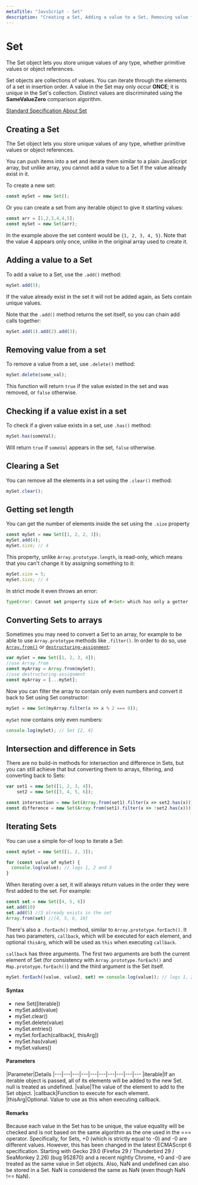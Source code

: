 ```yaml
---
metaTitle: "JavsScript - Set"
description: "Creating a Set, Adding a value to a Set, Removing value from a set, Checking if a value exist in a set, Clearing a Set, Getting set length, Converting Sets to arrays, Intersection and difference in Sets, Iterating Sets"
---
```


# Set


The Set object lets you store unique values of any type, whether primitive values or object references.

Set objects are collections of values. You can iterate through the elements of a set in insertion order. A value in the Set may only occur **ONCE**; it is unique in the Set's collection. Distinct values are discriminated using the **SameValueZero** comparison algorithm.

[Standard Specification About Set](http://www.ecma-international.org/ecma-262/6.0/#sec-set-objects)



## Creating a Set


The Set object lets you store unique values of any type, whether primitive values or object references.

You can push items into a set and iterate them similar to a plain JavaScript array, but unlike array, you cannot add a value to a Set if the value already exist in it.

To create a new set:

```js
const mySet = new Set();

```

Or you can create a set from any iterable object to give it starting values:

```js
const arr = [1,2,3,4,4,5];
const mySet = new Set(arr);

```

In the example above the set content would be `{1, 2, 3, 4, 5}`. Note that the value 4 appears only once, unlike in the original array used to create it.



## Adding a value to a Set


To add a value to a Set, use the `.add()` method:

```js
mySet.add(5);

```

If the value already exist in the set it will not be added again, as Sets contain unique values.

Note that the `.add()` method returns the set itself, so you can chain add calls together:

```js
mySet.add(1).add(2).add(3);

```



## Removing value from a set


To remove a value from a set, use `.delete()` method:

```js
mySet.delete(some_val);

```

This function will return `true` if the value existed in the set and was removed, or `false` otherwise.



## Checking if a value exist in a set


To check if a given value exists in a set, use `.has()` method:

```js
mySet.has(someVal);

```

Will return `true` if `someVal` appears in the set, `false` otherwise.



## Clearing a Set


You can remove all the elements in a set using the `.clear()` method:

```js
mySet.clear();

```



## Getting set length


You can get the number of elements inside the set using the `.size` property

```js
const mySet = new Set([1, 2, 2, 3]);
mySet.add(4);
mySet.size; // 4

```

This property, unlike `Array.prototype.length`, is read-only, which means that you can't change it by assigning something to it:

```js
mySet.size = 5;
mySet.size; // 4

```

In strict mode it even throws an error:

```js
TypeError: Cannot set property size of #<Set> which has only a getter

```



## Converting Sets to arrays


Sometimes you may need to convert a Set to an array, for example to be able to use `Array.prototype` methods like `.filter()`. In order to do so, use [`Array.from()`](http://stackoverflow.com/documentation/javascript/187/arrays/2333/converting-an-array-like-object-list-to-an-array#t=201608050855343146834) or [`destructuring-assignment`](http://stackoverflow.com/documentation/javascript/616/destructuring-assignment#t=201702150551283063641):

```js
var mySet = new Set([1, 2, 3, 4]);
//use Array.from
const myArray = Array.from(mySet);
//use destructuring-assignment
const myArray = [...mySet];

```

Now you can filter the array to contain only even numbers and convert it back to Set using Set constructor:

```js
mySet = new Set(myArray.filter(x => x % 2 === 0));

```

`mySet` now contains only even numbers:

```js
console.log(mySet); // Set {2, 4}

```



## Intersection and difference in Sets


There are no build-in methods for intersection and difference in Sets, but you can still achieve that but converting them to arrays, filtering, and converting back to Sets:

```js
var set1 = new Set([1, 2, 3, 4]),
    set2 = new Set([3, 4, 5, 6]);

const intersection = new Set(Array.from(set1).filter(x => set2.has(x)));//Set {3, 4}
const difference = new Set(Array.from(set1).filter(x => !set2.has(x))); //Set {1, 2}

```



## Iterating Sets


You can use a simple for-of loop to iterate a Set:

```js
const mySet = new Set([1, 2, 3]);

for (const value of mySet) {
  console.log(value); // logs 1, 2 and 3
}

```

When iterating over a set, it will always return values in the order they were first added to the set. For example:

```js
const set = new Set([4, 5, 6])
set.add(10)
set.add(5) //5 already exists in the set
Array.from(set) //[4, 5, 6, 10]

```

There's also a `.forEach()` method, similar to `Array.prototype.forEach()`. It has two parameters, `callback`, which will be executed for each element, and optional `thisArg`, which will be used as `this` when executing `callback`.

`callback` has three arguments. The first two arguments are both the current element of Set (for consistency with `Array.prototype.forEach()` and `Map.prototype.forEach()`) and the third argument is the Set itself.

```js
mySet.forEach((value, value2, set) => console.log(value)); // logs 1, 2 and 3

```



#### Syntax


- new Set([iterable])
- mySet.add(value)
- mySet.clear()
- mySet.delete(value)
- mySet.entries()
- mySet.forEach(callback[, thisArg])
- mySet.has(value)
- mySet.values()



#### Parameters


|Parameter|Details
|---|---|---|---|---|---|---|---|---|---
|iterable|If an iterable object is passed, all of its elements will be added to the new Set. null is treated as undefined.
|value|The value of the element to add to the Set object.
|callback|Function to execute for each element.
|thisArg|Optional. Value to use as this when executing callback.



#### Remarks


Because each value in the Set has to be unique, the value equality will be checked and is not based on the same algorithm as the one used in the === operator. Specifically, for Sets, +0 (which is strictly equal to -0) and -0 are different values. However, this has been changed in the latest ECMAScript 6 specification. Starting with Gecko 29.0 (Firefox 29 / Thunderbird 29 / SeaMonkey 2.26) (bug 952870) and a recent nightly Chrome, +0 and -0 are treated as the same value in Set objects. Also, NaN and undefined can also be stored in a Set. NaN is considered the same as NaN (even though NaN !== NaN).


